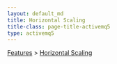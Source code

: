 ```yaml
---
layout: default_md
title: Horizontal Scaling 
title-class: page-title-activemq5
type: activemq5
---
```


[Features](features) > [Horizontal Scaling](horizontal-scaling)


